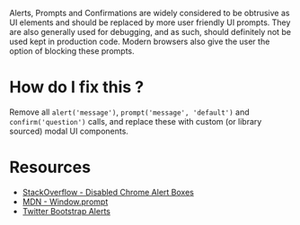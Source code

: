 Alerts, Prompts and Confirmations are widely considered to be obtrusive as UI elements and should be replaced by more user friendly UI prompts. They are also generally used for debugging, and as such, should definitely not be used kept in production code. Modern browsers also give the user the option of blocking these prompts.

# How do I fix this ?

Remove all `alert('message')`, `prompt('message', 'default')` and `confirm('question')` calls, and replace these with custom (or library sourced) modal UI components.

# Resources

* [StackOverflow - Disabled Chrome Alert Boxes](http://stackoverflow.com/questions/19640361/re-enabling-window-alert-in-chrome)
* [MDN - Window.prompt](https://developer.mozilla.org/en-US/docs/Web/API/Window/prompt)
* [Twitter Bootstrap Alerts](http://getbootstrap.com/javascript/#alerts)
